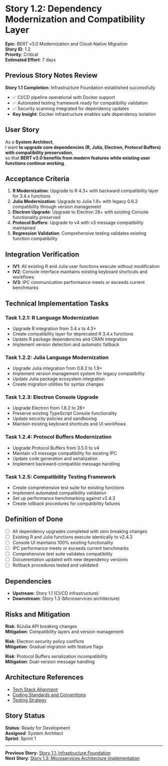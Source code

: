# Story 1.2: Dependency Modernization and Compatibility Layer

**Epic**: BERT v3.0 Modernization and Cloud-Native Migration  
**Story ID**: 1.2  
**Priority**: Critical  
**Estimated Effort**: 7 days  

## Previous Story Notes Review

**Story 1.1 Completion**: Infrastructure Foundation established successfully
- ✅ CI/CD pipeline operational with Docker support
- ✅ Automated testing framework ready for compatibility validation
- ✅ Security scanning integrated for dependency updates
- **Key Insight**: Docker infrastructure enables safe dependency isolation

## User Story

As a **System Architect**,  
I want **to upgrade core dependencies (R, Julia, Electron, Protocol Buffers) with compatibility preservation**,  
so that **BERT v3.0 benefits from modern features while existing user functions continue working**.

## Acceptance Criteria

1. **R Modernization**: Upgrade to R 4.3+ with backward compatibility layer for 3.4.x functions
2. **Julia Modernization**: Upgrade to Julia 1.9+ with legacy 0.6.2 compatibility through version management
3. **Electron Upgrade**: Upgrade to Electron 28+ with existing Console functionality preserved
4. **Protocol Buffers**: Upgrade to v4 with v3 message compatibility maintained
5. **Regression Validation**: Comprehensive testing validates existing function compatibility

## Integration Verification

- **IV1**: All existing R and Julia user functions execute without modification
- **IV2**: Console interface maintains existing keyboard shortcuts and workflows  
- **IV3**: IPC communication performance meets or exceeds current benchmarks

## Technical Implementation Tasks

### Task 1.2.1: R Language Modernization
- Upgrade R integration from 3.4.x to 4.3+
- Create compatibility layer for deprecated R 3.4.x functions
- Update R package dependencies and CRAN integration
- Implement version detection and automatic fallback

### Task 1.2.2: Julia Language Modernization  
- Upgrade Julia integration from 0.6.2 to 1.9+
- Implement version management system for legacy compatibility
- Update Julia package ecosystem integration
- Create migration utilities for syntax changes

### Task 1.2.3: Electron Console Upgrade
- Upgrade Electron from 1.8.2 to 28+
- Preserve existing TypeScript Console functionality
- Update security policies and sandboxing
- Maintain existing keyboard shortcuts and UI workflows

### Task 1.2.4: Protocol Buffers Modernization
- Upgrade Protocol Buffers from 3.5.0 to v4
- Maintain v3 message compatibility for existing IPC
- Update code generation and serialization
- Implement backward-compatible message handling

### Task 1.2.5: Compatibility Testing Framework
- Create comprehensive test suite for existing functions
- Implement automated compatibility validation
- Set up performance benchmarking against v2.4.3
- Create rollback procedures for compatibility failures

## Definition of Done

- [ ] All dependency upgrades completed with zero breaking changes
- [ ] Existing R and Julia functions execute identically to v2.4.3
- [ ] Console UI maintains 100% existing functionality
- [ ] IPC performance meets or exceeds current benchmarks
- [ ] Comprehensive test suite validates compatibility
- [ ] Documentation updated with new dependency versions
- [ ] Rollback procedures tested and validated

## Dependencies

- **Upstream**: Story 1.1 (CI/CD infrastructure)
- **Downstream**: Story 1.3 (Microservices architecture)

## Risks and Mitigation

**Risk**: R/Julia API breaking changes  
**Mitigation**: Compatibility layers and version management

**Risk**: Electron security policy conflicts  
**Mitigation**: Gradual migration with feature flags

**Risk**: Protocol Buffers serialization incompatibility  
**Mitigation**: Dual-version message handling

## Architecture References

- [Tech Stack Alignment](../architecture/tech-stack-alignment.md)
- [Coding Standards and Conventions](../architecture/coding-standards-and-conventions.md)
- [Testing Strategy](../architecture/testing-strategy.md)

## Story Status

**Status**: Ready for Development  
**Assigned**: System Architect  
**Sprint**: Sprint 1  

---

**Previous Story**: [Story 1.1: Infrastructure Foundation](./story-1-1-infrastructure-foundation.md)  
**Next Story**: [Story 1.3: Microservices Architecture Implementation](./story-1-3-microservices-architecture.md)